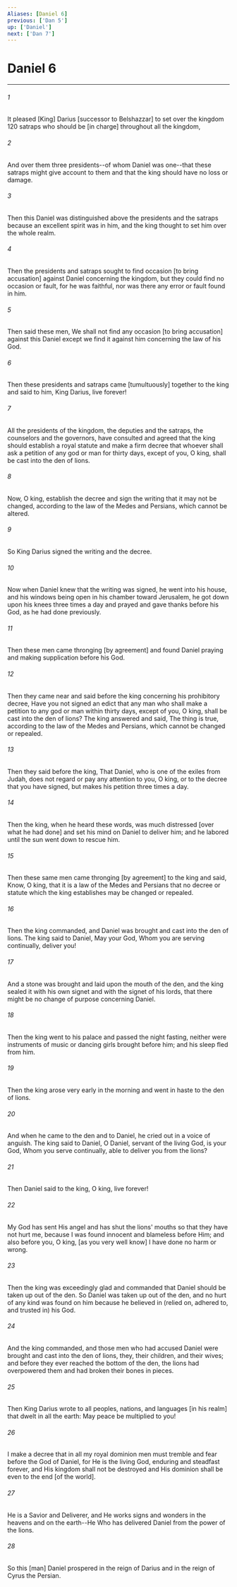```yaml
---
Aliases: [Daniel 6]
previous: ['Dan 5']
up: ['Daniel']
next: ['Dan 7']
---
```

# Daniel 6

***














###### 1 






It pleased [King] Darius [successor to Belshazzar] to set over the kingdom 120 satraps who should be [in charge] throughout all the kingdom, 













###### 2 






And over them three presidents--of whom Daniel was one--that these satraps might give account to them and that the king should have no loss or damage. 













###### 3 






Then this Daniel was distinguished above the presidents and the satraps because an excellent spirit was in him, and the king thought to set him over the whole realm. 













###### 4 






Then the presidents and satraps sought to find occasion [to bring accusation] against Daniel concerning the kingdom, but they could find no occasion or fault, for he was faithful, nor was there any error or fault found in him. 













###### 5 






Then said these men, We shall not find any occasion [to bring accusation] against this Daniel except we find it against him concerning the law of his God. 













###### 6 






Then these presidents and satraps came [tumultuously] together to the king and said to him, King Darius, live forever! 













###### 7 






All the presidents of the kingdom, the deputies and the satraps, the counselors and the governors, have consulted and agreed that the king should establish a royal statute and make a firm decree that whoever shall ask a petition of any god or man for thirty days, except of you, O king, shall be cast into the den of lions. 













###### 8 






Now, O king, establish the decree and sign the writing that it may not be changed, according to the law of the Medes and Persians, which cannot be altered. 













###### 9 






So King Darius signed the writing and the decree. 













###### 10 






Now when Daniel knew that the writing was signed, he went into his house, and his windows being open in his chamber toward Jerusalem, he got down upon his knees three times a day and prayed and gave thanks before his God, as he had done previously. 













###### 11 






Then these men came thronging [by agreement] and found Daniel praying and making supplication before his God. 













###### 12 






Then they came near and said before the king concerning his prohibitory decree, Have you not signed an edict that any man who shall make a petition to any god or man within thirty days, except of you, O king, shall be cast into the den of lions? The king answered and said, The thing is true, according to the law of the Medes and Persians, which cannot be changed or repealed. 













###### 13 






Then they said before the king, That Daniel, who is one of the exiles from Judah, does not regard or pay any attention to you, O king, or to the decree that you have signed, but makes his petition three times a day. 













###### 14 






Then the king, when he heard these words, was much distressed [over what he had done] and set his mind on Daniel to deliver him; and he labored until the sun went down to rescue him. 













###### 15 






Then these same men came thronging [by agreement] to the king and said, Know, O king, that it is a law of the Medes and Persians that no decree or statute which the king establishes may be changed or repealed. 













###### 16 






Then the king commanded, and Daniel was brought and cast into the den of lions. The king said to Daniel, May your God, Whom you are serving continually, deliver you! 













###### 17 






And a stone was brought and laid upon the mouth of the den, and the king sealed it with his own signet and with the signet of his lords, that there might be no change of purpose concerning Daniel. 













###### 18 






Then the king went to his palace and passed the night fasting, neither were instruments of music or dancing girls brought before him; and his sleep fled from him. 













###### 19 






Then the king arose very early in the morning and went in haste to the den of lions. 













###### 20 






And when he came to the den and to Daniel, he cried out in a voice of anguish. The king said to Daniel, O Daniel, servant of the living God, is your God, Whom you serve continually, able to deliver you from the lions? 













###### 21 






Then Daniel said to the king, O king, live forever! 













###### 22 






My God has sent His angel and has shut the lions' mouths so that they have not hurt me, because I was found innocent and blameless before Him; and also before you, O king, [as you very well know] I have done no harm or wrong. 













###### 23 






Then the king was exceedingly glad and commanded that Daniel should be taken up out of the den. So Daniel was taken up out of the den, and no hurt of any kind was found on him because he believed in (relied on, adhered to, and trusted in) his God. 













###### 24 






And the king commanded, and those men who had accused Daniel were brought and cast into the den of lions, they, their children, and their wives; and before they ever reached the bottom of the den, the lions had overpowered them and had broken their bones in pieces. 













###### 25 






Then King Darius wrote to all peoples, nations, and languages [in his realm] that dwelt in all the earth: May peace be multiplied to you! 













###### 26 






I make a decree that in all my royal dominion men must tremble and fear before the God of Daniel, for He is the living God, enduring and steadfast forever, and His kingdom shall not be destroyed and His dominion shall be even to the end [of the world]. 













###### 27 






He is a Savior and Deliverer, and He works signs and wonders in the heavens and on the earth--He Who has delivered Daniel from the power of the lions. 













###### 28 






So this [man] Daniel prospered in the reign of Darius and in the reign of Cyrus the Persian.
